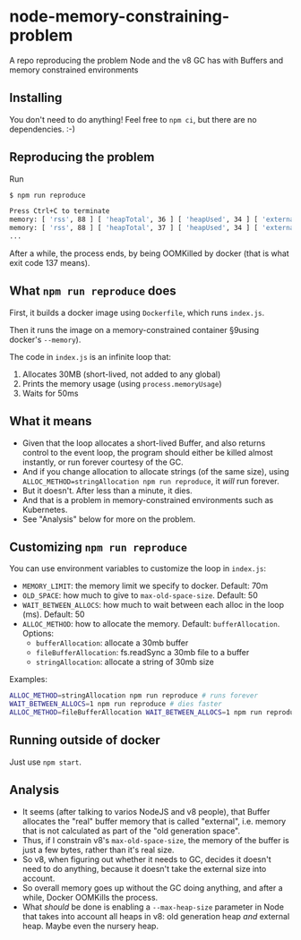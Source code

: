 # node-memory-constraining-problem

A repo reproducing the problem Node and the v8 GC has with Buffers and memory constrained environments

## Installing

You don't need to do anything! Feel free to `npm ci`, but there are no dependencies. :-)

## Reproducing the problem

Run

```sh
$ npm run reproduce

Press Ctrl+C to terminate
memory: [ 'rss', 88 ] [ 'heapTotal', 36 ] [ 'heapUsed', 34 ] [ 'external', 61 ]
memory: [ 'rss', 88 ] [ 'heapTotal', 37 ] [ 'heapUsed', 34 ] [ 'external', 91 ]
...
```

After a while, the process ends, by being OOMKilled by docker (that is what exit code 137 means).

## What `npm run reproduce` does

First, it builds a docker image using `Dockerfile`, which runs `index.js`.

Then it runs the image on a memory-constrained container §9using docker's `--memory`).

The code in `index.js` is an infinite loop that:

1. Allocates 30MB (short-lived, not added to any global)
1. Prints the memory usage (using `process.memoryUsage`)
1. Waits for 50ms

## What it means

* Given that the loop allocates a short-lived Buffer, and also returns control to the event loop,
  the program should either be killed almost instantly, or run forever courtesy of the GC.
* And if you change allocation to allocate strings (of the same size),
  using `ALLOC_METHOD=stringAllocation npm run reproduce`, it _will_ run forever.
* But it doesn't. After less than a minute, it dies.
* And that is a problem in memory-constrained environments such as Kubernetes.
* See "Analysis" below for more on the problem.

## Customizing `npm run reproduce`

You can use environment variables to customize the loop in `index.js`:

* `MEMORY_LIMIT`: the memory limit we specify to docker. Default: 70m
* `OLD_SPACE`: how much to give to `max-old-space-size`. Default: 50
* `WAIT_BETWEEN_ALLOCS`: how much to wait between each alloc in the loop (ms). Default: 50
* `ALLOC_METHOD`: how to allocate the memory. Default: `bufferAllocation`. Options:
  * `bufferAllocation`: allocate a 30mb buffer
  * `fileBufferAllocation`: fs.readSync a 30mb file to a buffer
  * `stringAllocation`: allocate a string of 30mb size

Examples:

```sh
ALLOC_METHOD=stringAllocation npm run reproduce # runs forever
WAIT_BETWEEN_ALLOCS=1 npm run reproduce # dies faster
ALLOC_METHOD=fileBufferAllocation WAIT_BETWEEN_ALLOCS=1 npm run reproduce # dies much much faster (for some reason...)
```

## Running outside of docker

Just use `npm start`.

## Analysis

* It seems (after talking to varios NodeJS and v8 people), that Buffer allocates the "real" buffer memory that is called "external", i.e.
  memory that is not calculated as part of the "old generation space".
* Thus, if I constrain v8's `max-old-space-size`, the memory of the buffer is just a few bytes, rather than it's real size.
* So v8, when figuring out whether it needs to GC, decides it doesn't need to do anything, because it doesn't take the external size into
  account.
* So overall memory goes up without the GC doing anything, and after a while, Docker OOMKills the process.
* What _should_ be done is enabling a `--max-heap-size` parameter in Node that takes into account all heaps in v8:
  old generation heap _and_ external heap. Maybe even the nursery heap.
